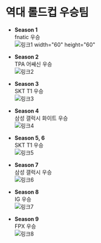 # 역대 롤드컵 우승팀

+ __Season 1__  
fnatic 우승  
![링크1](https://search.pstatic.net/common/?src=http%3A%2F%2Fcafefiles.naver.net%2FMjAxNzA1MTJfMjcy%2FMDAxNDk0NTk2Njg5OTk0.ieu_6nlj-7UJJWH1cNLWlsIQRC8S_pqVeAooGlqeMU0g.D5_F2vwhzlnj_1ofx46-Zj70P0WpNbQvMjL0hJHcGz4g.JPEG.shiny0604%2FexternalFile.jpg&type=b400) width="60" height="60"


   
+ __Season 2__  
TPA 어쌔신 우승  
![링크2](https://search.pstatic.net/common/?src=http%3A%2F%2Fimgnews.naver.net%2Fimage%2F236%2F2012%2F10%2F11%2F1349934322_1_59_20121011155115.jpg&type=sc960_832)

+ __Season 3__  
SKT T1 우승  
![링크3](https://search.pstatic.net/common/?src=http%3A%2F%2Fblogfiles.naver.net%2F20151005_271%2Fharry2002124_14440542849946O1nF_PNG%2F1.png&type=sc960_832)

+ __Season 4__  
삼성 갤럭시 화이트 우승  
![링크4](https://search.pstatic.net/common/?src=http%3A%2F%2Fimgnews.naver.net%2Fimage%2F015%2F2013%2F09%2F08%2F201309088320v_CA.7827454.1_59_20130908191002.jpg&type=sc960_832)

+ __Season 5, 6__  
SKT T1 우승  
![링크5](https://search.pstatic.net/common/?src=http%3A%2F%2Fblogfiles.naver.net%2F20151005_271%2Fharry2002124_14440542849946O1nF_PNG%2F1.png&type=sc960_832)

+ __Season 7__  
삼성 갤럭시 우승  
![링크6](https://search.pstatic.net/common/?src=http%3A%2F%2Fimgnews.naver.net%2Fimage%2F015%2F2013%2F09%2F08%2F201309088320v_CA.7827454.1_59_20130908191002.jpg&type=sc960_832)

+ __Season 8__  
IG 우승  
![링크7](https://search.pstatic.net/common/?src=http%3A%2F%2Fblogfiles.naver.net%2FMjAyMDA0MDlfODAg%2FMDAxNTg2MzY5NjAyODQ5.2F_WwxDECEGXkgruYo0SnYTR1K7qXlZ9LYL_mVs9Yf8g.y2bydJ0GF3ICJldtf2XKsy48I9gbX6b0XexCToYO_gEg.PNG.eieh8pc5m%2F23.png&type=sc960_832)

+ __Season 9__  
FPX 우승  
![링크8](https://search.pstatic.net/common/?src=http%3A%2F%2Fpost.phinf.naver.net%2FMjAyMDA0MjdfMzYg%2FMDAxNTg3OTc3NDE4NDA3.NDeTGiD5j6oBY0W7J6_Ij3ZvLpMSZXJIaUsQ67PGXVsg.Y-TRuRB0oM4-hThLP-wE-lxX_C654kPgXSUZt5hnlCAg.JPEG%2FIN5mgGm-UP91l0RuRMPdMllZgBCE.jpg&type=b400)






